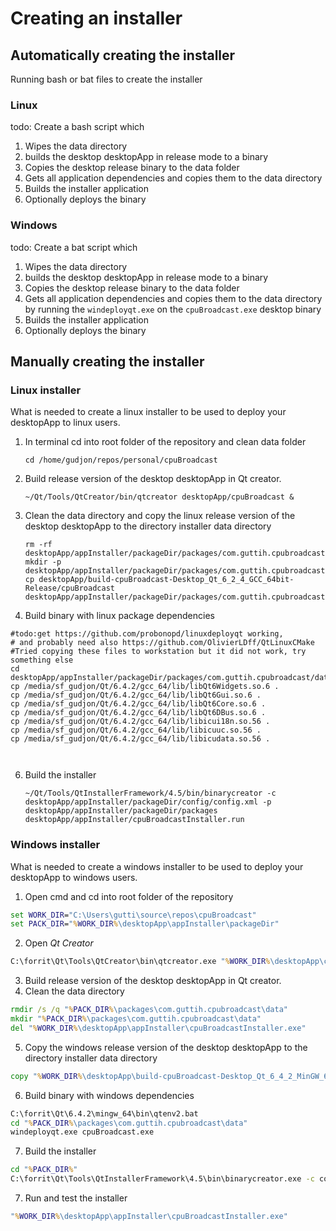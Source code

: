 # Creating an installer

## Automatically creating the installer

Running bash or bat files to create the installer
### Linux

todo: Create a bash script which 
1. Wipes the data directory
2. builds the desktop desktopApp in release mode to a binary
3. Copies the desktop release  binary to the data folder
4. Gets all application dependencies and copies them to the data directory
5. Builds the installer application
6. Optionally deploys the binary
### Windows

todo: Create a bat script which 
1. Wipes the data directory
2. builds the desktop desktopApp in release mode to a binary
3. Copies the desktop release  binary to the data folder
4. Gets all application dependencies and copies them to the data directory
   by running the `windeployqt.exe` on the `cpuBroadcast.exe` desktop binary
5. Builds the installer application
6. Optionally deploys the binary

## Manually creating the installer



### Linux installer

What is needed to create a linux installer to 
be used to deploy your desktopApp to linux users.

1. In terminal cd into root folder of the repository and clean data folder
    ```shell
    cd /home/gudjon/repos/personal/cpuBroadcast
    ```
2. Build release version of the desktop desktopApp in Qt creator.
    ```shell
    ~/Qt/Tools/QtCreator/bin/qtcreator desktopApp/cpuBroadcast &
    ```
3. Clean the data directory and copy the linux release version of the desktop desktopApp to the directory installer data directory
    ```shell
    rm -rf desktopApp/appInstaller/packageDir/packages/com.guttih.cpubroadcast/data/*
    mkdir -p desktopApp/appInstaller/packageDir/packages/com.guttih.cpubroadcast/data
    cp desktopApp/build-cpuBroadcast-Desktop_Qt_6_2_4_GCC_64bit-Release/cpuBroadcast desktopApp/appInstaller/packageDir/packages/com.guttih.cpubroadcast/data
    ```
5. Build binary with linux package dependencies
```shell
#todo:get https://github.com/probonopd/linuxdeployqt working, 
# and probably need also https://github.com/OlivierLDff/QtLinuxCMake
#Tried copying these files to workstation but it did not work, try something else
cd desktopApp/appInstaller/packageDir/packages/com.guttih.cpubroadcast/data
cp /media/sf_gudjon/Qt/6.4.2/gcc_64/lib/libQt6Widgets.so.6 .
cp /media/sf_gudjon/Qt/6.4.2/gcc_64/lib/libQt6Gui.so.6 .
cp /media/sf_gudjon/Qt/6.4.2/gcc_64/lib/libQt6Core.so.6 .
cp /media/sf_gudjon/Qt/6.4.2/gcc_64/lib/libQt6DBus.so.6 .
cp /media/sf_gudjon/Qt/6.4.2/gcc_64/lib/libicui18n.so.56 . 
cp /media/sf_gudjon/Qt/6.4.2/gcc_64/lib/libicuuc.so.56 .
cp /media/sf_gudjon/Qt/6.4.2/gcc_64/lib/libicudata.so.56 .



```

6. Build the installer
    ```shell
    ~/Qt/Tools/QtInstallerFramework/4.5/bin/binarycreator -c desktopApp/appInstaller/packageDir/config/config.xml -p desktopApp/appInstaller/packageDir/packages desktopApp/appInstaller/cpuBroadcastInstaller.run

    ```

### Windows installer

What is needed to create a windows installer to 
be used to deploy your desktopApp to windows users.

1. Open cmd and cd into root folder of the repository
```cmd
set WORK_DIR="C:\Users\gutti\source\repos\cpuBroadcast"
set PACK_DIR="%WORK_DIR%\desktopApp\appInstaller\packageDir"
```
2. Open *Qt Creator*
```cmd
C:\forrit\Qt\Tools\QtCreator\bin\qtcreator.exe "%WORK_DIR%\desktopApp\cpuBroadcast"
```
3. Build release version of the desktop desktopApp in Qt creator.
4. Clean the data directory
```cmd
rmdir /s /q "%PACK_DIR%\packages\com.guttih.cpubroadcast\data"
mkdir "%PACK_DIR%\packages\com.guttih.cpubroadcast\data"
del "%WORK_DIR%\desktopApp\appInstaller\cpuBroadcastInstaller.exe"
```
5. Copy the windows release version of the desktop desktopApp to the directory installer data directory
```cmd
copy "%WORK_DIR%\desktopApp\build-cpuBroadcast-Desktop_Qt_6_4_2_MinGW_64_bit-Release\cpuBroadcast.exe" "%PACK_DIR%\packages\com.guttih.cpubroadcast\data"
```
6. Build binary with windows dependencies
```cmd
C:\forrit\Qt\6.4.2\mingw_64\bin\qtenv2.bat
cd "%PACK_DIR%\packages\com.guttih.cpubroadcast\data"
windeployqt.exe cpuBroadcast.exe
```
7. Build the installer
```cmd
cd "%PACK_DIR%"
C:\forrit\Qt\Tools\QtInstallerFramework\4.5\bin\binarycreator.exe -c config\config.xml -p packages "..\cpuBroadcastInstaller.exe"
```
7. Run and test the installer
```cmd
"%WORK_DIR%\desktopApp\appInstaller\cpuBroadcastInstaller.exe"
```